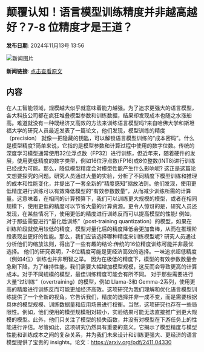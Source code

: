 # 颠覆认知！语言模型训练精度并非越高越好？7-8 位精度才是王道？

**发布日期**: 2024年11月13号 13:56

![新闻图片](https://pic.chinaz.com/picmap/thumb/202405161743122232_2.jpg)

**新闻链接**: [点击查看原文](https://www.aibase.com/zh/news/13198)

## 内容

在人工智能领域，规模越大似乎就意味着能力越强。为了追求更强大的语言模型，各大科技公司都在疯狂堆叠模型参数和训练数据，结果却发现成本也随之水涨船高。难道就没有一种既经济又高效的方法来训练语言模型吗?来自哈佛大学和斯坦福大学的研究人员最近发表了一篇论文，他们发现，模型训练的精度（precision） 就像一把隐藏的钥匙，可以解锁语言模型训练的“成本密码”。什么是模型精度?简单来说，它指的是模型参数和计算过程中使用的数字位数。传统的深度学习模型通常使用32位浮点数（FP32）进行训练，但近年来，随着硬件的发展，使用更低精度的数字类型，例如16位浮点数(FP16)或8位整数(INT8)进行训练已经成为可能。那么，降低模型精度会对模型性能产生什么影响呢? 这正是这篇论文想要探究的问题。研究人员通过大量的实验，分析了不同精度下模型训练和推理的成本和性能变化，并提出了一套全新的“精度感知”缩放法则。他们发现，使用更低精度进行训练可以有效降低模型的“有效参数数量”，从而减少训练所需的计算量。这意味着，在相同的计算预算下，我们可以训练更大规模的模型，或者在相同规模下，使用更低的精度可以节省大量的计算资源。更令人惊讶的是，研究人员还发现，在某些情况下，使用更低的精度进行训练反而可以提高模型的性能! 例如，对于那些需要进行“量化后训练”（post-training quantization）的模型，如果在训练阶段就使用较低的精度，模型对量化后的精度降低会更加鲁棒，从而在推理阶段表现出更好的性能。那么，我们应该选择哪种精度来训练模型呢? 研究人员通过分析他们的缩放法则，得出了一些有趣的结论:传统的16位精度训练可能并非最优选择。 他们的研究表明，7-8位精度可能是更经济高效的选择。一味追求超低精度（例如4位）训练也并非明智之举。 因为在极低的精度下，模型的有效参数数量会急剧下降，为了维持性能，我们需要大幅增加模型规模，这反而会导致更高的计算成本。对于不同规模的模型，最佳训练精度可能会有所不同。 对于那些需要进行大量“过训练”（overtraining）的模型，例如 Llama-3和 Gemma-2系列，使用更高的精度进行训练反而可能更加经济高效。这项研究为我们理解和优化语言模型训练提供了一个全新的视角。它告诉我们，精度的选择并非一成不变，而是需要根据具体的模型规模、训练数据量和应用场景进行权衡。当然，这项研究也存在一些局限性。例如，他们使用的模型规模相对较小，实验结果可能无法直接推广到更大规模的模型。此外，他们只关注了模型的损失函数，并没有对模型在下游任务上的性能进行评估。尽管如此，这项研究仍然具有重要的意义。它揭示了模型精度与模型性能和训练成本之间的复杂关系，并为我们未来设计和训练更强大、更经济的语言模型提供了宝贵的 insights。论文：https://arxiv.org/pdf/2411.04330

